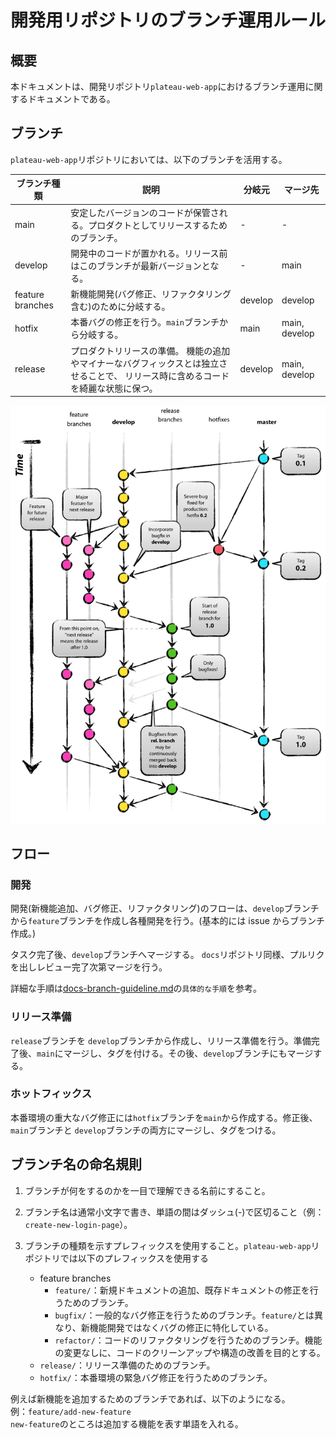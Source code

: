 # 開発用リポジトリのブランチ運用ルール

## 概要

本ドキュメントは、開発リポジトリ`plateau-web-app`におけるブランチ運用に関するドキュメントである。

## ブランチ

`plateau-web-app`リポジトリにおいては、以下のブランチを活用する。

| ブランチ種類     | 説明                                                                                                                               | 分岐元  | マージ先      |
| ---------------- | ---------------------------------------------------------------------------------------------------------------------------------- | ------- | ------------- |
| main             | 安定したバージョンのコードが保管される。プロダクトとしてリリースするためのブランチ。                                               | -       | -             |
| develop          | 開発中のコードが置かれる。リリース前はこのブランチが最新バージョンとなる。                                                         | -       | main          |
| feature branches | 新機能開発(バグ修正、リファクタリング含む)のために分岐する。                                                                       | develop | develop       |
| hotfix           | 本番バグの修正を行う。`main`ブランチから分岐する。                                                                                 | main    | main, develop |
| release          | プロダクトリリースの準備。 機能の追加やマイナーなバグフィックスとは独立させることで、 リリース時に含めるコードを綺麗な状態に保つ。 | develop | main, develop |

![gitflow](image/gitflow.png)

## フロー

### 開発

開発(新機能追加、バグ修正、リファクタリング)のフローは、`develop`ブランチから`feature`ブランチを作成し各種開発を行う。(基本的には issue からブランチ作成。)

タスク完了後、`develop`ブランチへマージする。
`docs`リポジトリ同様、プルリクを出しレビュー完了次第マージを行う。<br>

詳細な手順は[docs-branch-guideline.md](https://github.com/four-concealed-triples-pair-wait/docs/blob/draft/project-rules/docs-branch-guideline.md)の`具体的な手順`を参考。

### リリース準備

`release`ブランチを `develop`ブランチから作成し、リリース準備を行う。準備完了後、`main`にマージし、タグを付ける。その後、`develop`ブランチにもマージする。

### ホットフィックス

本番環境の重大なバグ修正には`hotfix`ブランチを`main`から作成する。修正後、`main`ブランチと `develop`ブランチの両方にマージし、タグをつける。

## ブランチ名の命名規則

1. ブランチが何をするのかを一目で理解できる名前にすること。

2. ブランチ名は通常小文字で書き、単語の間はダッシュ(-)で区切ること（例：`create-new-login-page`）。

3. ブランチの種類を示すプレフィックスを使用すること。`plateau-web-app`リポジトリでは以下のプレフィックスを使用する
   - feature branches
     - `feature/`：新規ドキュメントの追加、既存ドキュメントの修正を行うためのブランチ。
     - `bugfix/`：一般的なバグ修正を行うためのブランチ。`feature/`とは異なり、新機能開発ではなくバグの修正に特化している。
     - `refactor/`：コードのリファクタリングを行うためのブランチ。機能の変更なしに、コードのクリーンアップや構造の改善を目的とする。
   - `release/`：リリース準備のためのブランチ。
   - `hotfix/`：本番環境の緊急バグ修正を行うためのブランチ。

例えば新機能を追加するためのブランチであれば、以下のようになる。<br>
例：`feature/add-new-feature` <br>
`new-feature`のところは追加する機能を表す単語を入れる。

